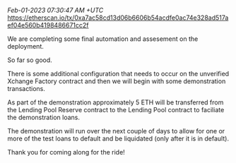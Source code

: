 _Feb-01-2023 07:30:47 AM +UTC_\
https://etherscan.io/tx/0xa7ac58cd13d06b6606b54acdfe0ac74e328ad517aef04e560b4198486671cc2f

We are completing some final automation and assesement on the deployment.

So far so good.

There is some additional configuration that needs to occur on the unverified Xchange Factory contract and then we will begin with some demonstration transactions.

As part of the demonstration approximately 5 ETH will be transferred from the Lending Pool Reserve contract to the Lending Pool contract to faciliate the demonstration loans.

The demonstration will run over the next couple of days to allow for one or more of the test loans to default and be liquidated (only after it is in default).

Thank you for coming along for the ride!
